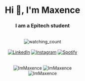 <h1 align="center">Hi 👋, I'm Maxence</h1>
<h3 align="center">I am a Epitech student</h3>

<br>

<div align="center">
  <img src="https://komarev.com/ghpvc/?username=ImMaxence&color=blueviolet&label=PROFILE+VIEWS" alt="watching_count" />
</div>

<br>

<div align="center">
  <a href="https://www.linkedin.com/in/maxence-bonnici-77b540250/" target="_blank"><img src="https://img.shields.io/badge/LinkedIn-%230077B5.svg?&style=flat-square&logo=linkedin&logoColor=white" alt="LinkedIn"></a>
  <a href="https://instagram.com/max.bnici?igshid=MzMyNGUyNmU2YQ%3D%3D&utm_source=qr" target="_blank"><img src="https://img.shields.io/badge/Instagram-%23E4405F.svg?&style=flat-square&logo=instagram&logoColor=white" alt="Instagram"></a>
  <a href="https://spotify.link/HLK0Od3qMDb" target="_blank"><img src="https://img.shields.io/badge/Spotify-%231ED760.svg?&style=flat-square&logo=spotify&logoColor=white" alt="Spotify"></a>
</div>

<br>
<br>

<div align="center">
  <img
    src="https://github-readme-stats-mocha-ten-50.vercel.app/api?username=ImMaxence&show_icons=true&locale=en&count_private=true&theme=dracula"
    alt="ImMaxence"
  />
    <img
    src="https://github-readme-streak-stats.herokuapp.com/?user=ImMaxence&count_private=true&theme=dracula"
    alt="ImMaxence"
  />
</div>

<div align="center">
    <img
    src="https://github-profile-trophy.vercel.app/?username=ImMaxence&column=3&theme=dracula&margin-w=5&margin-h=5"
    alt="ImMaxence"
  />
</div>
